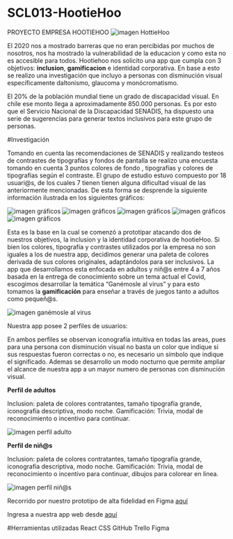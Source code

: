 # SCL013-HootieHoo
PROYECTO EMPRESA HOOTIEHOO
![imagen HottieHoo](http://imgfz.com/i/53V4rMv.png)

El 2020 nos a mostrado barreras que no eran percibidas por muchos de nosotros, nos ha mostrado la vulnerabilidad de la educacion y como esta no es accesible para todos. Hootiehoo nos solicito una app que cumpla con 3 objetivos:
**inclusion**, **gamificacion** e identidad corporativa. En base a esto se realizo una investigación que incluyo a personas con disminución visual específicamente daltonismo, glaucoma y monócromatismo.

El 20% de la población mundial tiene un grado de discapacidad visual. En chile ese monto llega a aproximadamente 850.000 personas. Es por esto que el Servicio Nacional de la Discapacidad SENADIS, ha dispuesto una serie de sugerencias para generar textos inclusivos para este grupo de personas. 

#Investigación 

Tomando en cuenta las recomendaciones de SENADIS y realizando testeos de contrastes de tipografías y fondos de pantalla se realizo una encuesta tomando en cuenta 3 puntos colores de fondo , tipografías y colores de tipografías según el contraste.
El grupo de estudio estuvo compuesto por 18 usuari@s, de los cuales 7 tienen tienen alguna dificultad visual de las anteriormente mencionadas. De esta forma se desprende la siguiente información ilustrada en los siguientes gráficos:

![imagen gráficos](http://imgfz.com/i/IlmckTr.png)
![imagen gráficos](http://imgfz.com/i/tvyb2RO.png)
![imagen gráficos](http://imgfz.com/i/vQC1JMa.png)
![imagen gráficos](http://imgfz.com/i/rSNGqj5.png)
![imagen gráficos](http://imgfz.com/i/d10cKuj.png)

Esta es la base en la cual se comenzó a prototipar atacando dos de nuestros objetivos, la inclusion y la identidad corporativa de hootieHoo. Si bien los colores, tipografía y contrastes utilizados por la empresa no son iguales a los de nuestra app, decidimos generar una paleta de colores derivada de sus colores originales, adaptándolos para ser inclusivos.
La app que desarrollamos esta enfocada en adultos y niñ@s entre 4 a 7 años basada en la entrega de conocimiento sobre un tema actual el Covid, escogimos desarrollar la temática “Ganémosle al virus” y para esto tomamos la **gamificación** para enseñar a través de juegos tanto a adultos como pequeñ@s.

![imagen ganémosle al virus](http://imgfz.com/i/JkVjb2G.png) 

Nuestra app posee 2 perfiles de usuarios:

En ambos perfiles se observan iconografía intuitiva en todas las areas, pues para una persona con disminución visual no basta un color que indique si sus respuestas fueron correctas o no, es necesario un símbolo que indique el significado. Ademas se desarrollo un modo nocturno que permite ampliar el alcance de nuestra app a un mayor numero de personas con disminución visual. 

**Perfil de adultos**

Inclusion: paleta de colores contratantes, tamaño tipografía grande, iconografía descriptiva, modo noche.
Gamificación: Trivia, modal de reconocimiento o incentivo para continuar.

![imagen perfil adulto](http://imgfz.com/i/yFxD4i9.png) 


**Perfil de niñ@s**

Inclusion: paleta de colores contratantes, tamaño tipografía grande, iconografía descriptiva, modo noche.
Gamificación: Trivia, modal de reconocimiento o incentivo para continuar, dibujos para colorear en linea.

![imagen perfil niñ@s](http://imgfz.com/i/95ESPem.png) 


Recorrido por nuestro prototipo de alta fidelidad en Figma [aquí](https://www.figma.com/proto/Ae3mgLGmtvSdAmmdYN8nzp/Covid-19?node-id=194%3A37&viewport=-214%2C1779%2C0.27106305956840515&scaling=min-zoom)

Ingresa a nuestra app web desde [aquí]()


#Herramientas utilizadas 
React 
CSS
GitHub
Trello
Figma

